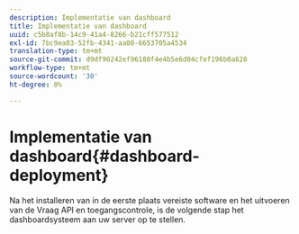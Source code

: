 ```yaml
---
description: Implementatie van dashboard
title: Implementatie van dashboard
uuid: c5b8af8b-14c9-41a4-8266-b21cff577512
exl-id: 7bc9ea03-52fb-4341-aa80-6653705a4534
translation-type: tm+mt
source-git-commit: d9df90242ef96188f4e4b5e6d04cfef196b0a628
workflow-type: tm+mt
source-wordcount: '30'
ht-degree: 0%

---
```


# Implementatie van dashboard{#dashboard-deployment}

Na het installeren van in de eerste plaats vereiste software en het uitvoeren van de Vraag API en toegangscontrole, is de volgende stap het dashboardsysteem aan uw server op te stellen.

